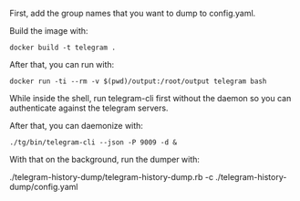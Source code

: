 First, add the group names that you want to dump to config.yaml.

Build the image with:

    docker build -t telegram .

After that, you can run with:

    docker run -ti --rm -v $(pwd)/output:/root/output telegram bash

While inside the shell, run telegram-cli first without the daemon so you can authenticate against the telegram servers.

After that, you can daemonize with:

    ./tg/bin/telegram-cli --json -P 9009 -d &

With that on the background, run the dumper with:

   ./telegram-history-dump/telegram-history-dump.rb -c ./telegram-history-dump/config.yaml 
